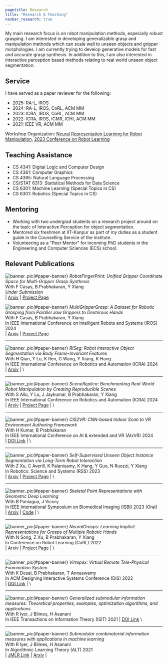 ```yaml
---
pagetitle: Research
title: "Research & Teaching"
navbar_research: true
---
```


My main research focus is on robot manipulation methods, especially robust grasping. I am interested in developing generalizable grasp and manipulation methods which can scale well to unseen objects and gripper morphologies. I am currently trying to develop generative models for fast and accurate grasp synthesis. In addition to this, I am also interested in interactive perception based methods relating to real world unseen object segmentation.


## Service

I have served as a paper reviewer for the following:

- 2025: RA-L, IROS
- 2024: RA-L, IROS, CoRL, ACM MM
- 2023: ICRA, IROS, CoRL, ACM MM
- 2022: ICRA, IROS, ICMR, ICHI, ACM MM
- 2021: IEEE VR, ACM MM

Workshop Organization: [Neural Representation Learning for Robot Manipulation](https://neurl-rmw.github.io/),
[2023 Conference on Robot Learning](https://www.corl2023.org/)


## Teaching Assistance

- CS 4341: Digital Logic and Computer Design
- CS 4361: Computer Graphics
- CS 4395: Natural Language Processing
- CS/STAT 6313: Statistical Methods for Data Science
- CS 6301: Machine Learning (Special Topics in CS)
- CS 6301: Robotics (Special Topics in CS)


## Mentoring

- Working with two undergrad students on a research project around on the topic of
  Interactive Perception for object segmentation.
- Mentored six freshmen at IIT-Kanpur as part of my duties as a student guide in the
  Counselling Service of the institute.
- Volunteering as a "Peer Mentor" for incoming PhD students in the Engineering and Computer Sciences (ECS) school.


## Relevant Publications

![banner_pic](./static/media/paper_thumbnails/icra25_RFP.png){#paper-banner}
*RobotFingerPrint: Unified Gripper Coordinate Space for Multi-Gripper Grasp Synthesis* \
With F Casas, B Prabhakaran, Y Xiang \
*Under Submission* \
| [Arxiv](https://arxiv.org/pdf/2409.14519) | [Project Page](https://irvlutd.github.io/RobotFingerPrint/)


![banner_pic](./static/media/paper_thumbnails/iros24_mgg.png){#paper-banner}
*MultiGripperGrasp: A Dataset for Robotic Grasping from Parallel Jaw Grippers to Dexterous Hands* \
With F Casas, B Prabhakaran, Y Xiang \
In IEEE International Conference on Intelligent Robots and Systems (IROS) 2024 \
| [Arxiv](https://arxiv.org/abs/2403.09841) | [Project Page](https://irvlutd.github.io/MultiGripperGrasp/)

---

![banner_pic](./static/media/paper_thumbnails/icra24_riseg.png){#paper-banner}
*RISeg: Robot Interactive Object Segmentation via Body Frame-Invariant Features* \
With H Qian, Y Lu, K Ren, G Wang, Y Xiang, K Hang \
In IEEE International Conference on Robotics and Automation (ICRA) 2024 \
| [Arxiv](https://arxiv.org/abs/2403.01731) | \

----

![banner_pic](./static/media/paper_thumbnails/icra24_scenereplica.png){#paper-banner} 
*SceneReplica: Benchmarking Real-World Robot Manipulation by Creating Reproducible Scenes* \
With S Allu, Y Lu, J Jaykumar, B Prabhakaran, Y Xiang \
In IEEE International Conference on Robotics and Automation (ICRA) 2024 \
| [Arxiv](https://arxiv.org/abs/2306.15620) | [Project Page](https://irvlutd.github.io/SceneReplica/) | \

----

![banner_pic](./static/media/paper_thumbnails/ieee_aixvr24_cis2vr.png){#paper-banner}
*CIS2VR: CNN-based Indoor Scan to VR Environment Authoring Framework* \
With H Kumar, B Prabhakaran\
In IEEE International Conference on AI & extended and VR (AIxVR) 2024  \
| [DOI Link](https://doi.ieeecomputersociety.org/10.1109/AIxVR59861.2024.00025) | \


----

![banner_pic](./static/media/paper_thumbnails/rss23_interactiveseg.png){#paper-banner}
*Self-Supervised Unseen Object Instance Segmentation via Long-Term Robot Interaction* \
With Z Xu, C Averill, K Palanisamy, K Hang, Y Guo, N Ruozzi, Y Xiang \
In Robotics: Science and Systems (RSS) 2023  \
| [Arxiv](https://arxiv.org/abs/2302.03793) | [Project Page](https://irvlutd.github.io/SelfSupervisedSegmentation/) | \

----

![banner_pic](./static/media/paper_thumbnails/isbi23_pskel_kitware.png){#paper-banner}
*Skeletal Point Representations with Geometric Deep Learning* \
With B Paniagua, J Vicory \
In IEEE International Symposium on Biomedical Imaging (ISBI) 2023 (Oral) \
| [Arxiv](https://arxiv.org/abs/2303.02123) | [Code](https://github.com/kninad/skeleton-nn) | \

----

![banner_pic](./static/media/paper_thumbnails/corl22_neuralgrasps.png){#paper-banner}
*NeuralGrasps: Learning Implicit Representations for Grasps of Multiple Robotic Hands* \
With N Song, Z Xu, B Prabhakaran, Y Xiang \
In Conference on Robot Learning (CoRL) 2022 \
| [Arxiv](https://arxiv.org/abs/2207.02959) | [Project Page](https://irvlutd.github.io/NeuralGrasps/) | \

----


![banner_pic](./static/media/paper_thumbnails/dis22_virtepex.png){#paper-banner}
*Virtepex: Virtual Remote Tele-Physical Examination System* \
With K Desai, B Prabhakaran, T Annaswamy \
In ACM Designing Interactive Systems Conference (DIS) 2022 \
| [DOI Link](https://doi.org/10.1145/3532106.3533486) | \

----


![banner_pic](./static/media/paper_thumbnails/alt21_smi.png){#paper-banner}
*Generalized submodular information measures: Theoretical properties, examples, optimization algorithms, and applications* \
With R Iyer, J Bilmes, H Asanani \
In IEEE Transactions on Information Theory (ISIT) 2021 | [DOI Link](https://doi.org/10.1109/TIT.2021.3123944) \

----


![banner_pic](./static/media/paper_thumbnails/alt21_smi.png){#paper-banner}
*Submodular combinatorial information measures with applications in machine learning* \
With R Iyer, J Bilmes, H Asanani \
In Algorithmic Learning Theory (ALT) 2021 \
| [JMLR Link](https://proceedings.mlr.press/v132/iyer21a.html) | [Arxiv](https://arxiv.org/abs/2006.15412) |

